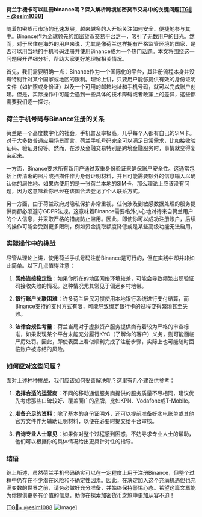 **荷兰手機卡可以註冊binance嗎？深入解析跨境加密货币交易中的关键问题[[TG💪+ @esim1088](https://t.me/s/esim1088)]**

随着加密货币市场的迅速发展，越来越多的人开始关注如何安全、便捷地参与其中。Binance作为全球领先的加密货币交易平台之一，吸引了无数用户的目光。然而，对于居住在海外的用户来说，尤其是像荷兰这样拥有严格监管环境的国家，是否可以用当地的手机号码注册并使用Binance成为一个热门话题。本文将围绕这一问题展开详细分析，帮助大家更好地理解相关情况。

首先，我们需要明确一点：Binance作为一个国际化的平台，其注册流程本身并没有特别针对某个国家或地区的限制。理论上讲，只要用户能够提供有效的身份证明文件（如护照或身份证）以及一个可用的邮箱地址和手机号码，就可以完成账户创建。但是，实际操作中可能会遇到一些具体的技术障碍或者政策上的差异，这些都需要我们逐一探讨。

### 荷兰手机号码与Binance注册的关系

荷兰是一个高度数字化的社会，手机普及率极高，几乎每个人都有自己的SIM卡。对于大多数普通应用场景而言，荷兰手机号码完全可以满足日常需求，比如接收验证码、验证身份等。然而，在涉及金融交易特别是跨境金融服务时，事情就变得复杂起来。

一方面，Binance要求所有新用户通过双重身份验证来确保账户安全性。这通常包括上传清晰的照片或扫描件作为身份证明材料，并且可能需要额外的信息输入以确认你的居住地。如果你使用的是一张荷兰本地的SIM卡，那么理论上应该没有问题，因为这意味着你已经在该国合法登记了个人联系方式。

另一方面，由于荷兰政府对隐私保护非常重视，任何涉及到敏感数据处理的服务提供商都必须遵守GDPR法规。这意味着Binance需要格外小心地对待来自荷兰用户的个人信息，并采取严格的措施防止滥用。因此，即使你可以成功注册账户，后续的操作可能会受到更多限制，例如资金提取额度降低或是某些高级功能无法启用。

### 实际操作中的挑战

尽管从理论上讲，使用荷兰手机号码注册Binance是可行的，但在实践中却并非如此简单。以下几点值得注意：

1. **网络连接稳定性**：如果你所在的地区网络环境较差，可能会导致频繁出现验证码接收失败的情况。这种情况尤其常见于偏远乡村地带。
   
2. **银行账户关联困难**：许多荷兰居民习惯使用本地银行系统进行支付结算，而Binance支持的支付方式有限，可能导致绑定银行卡的过程变得繁琐甚至失败。
   
3. **法律合规性考量**：荷兰当局对于虚拟资产服务提供商有着较为严格的审查标准，如果发现某个平台未能充分履行KYC（了解你的客户）义务，则可能面临严厉处罚。因此，即使表面上看似顺利完成了注册步骤，实际上也可能随时面临账户被冻结的风险。

### 如何应对这些问题？

面对上述种种挑战，我们应该如何妥善解决呢？这里有几个建议供参考：

1. **选择合适的运营商**：不同的移动通信服务商提供的服务质量不尽相同，建议优先考虑那些口碑较好、覆盖面广的品牌，比如KPN、Vodafone或T-Mobile。

2. **准备充足的资料**：除了基本的身份证明外，还可以提前准备好水电账单或其他官方文件作为辅助证明材料，以便在必要时提交给平台审核。

3. **咨询专业人士意见**：如果你对整个过程感到困惑，不妨寻求专业人士的帮助，他们可以根据你的具体情况给出更具针对性的指导。

### 结语

综上所述，虽然荷兰手机号码确实可以在一定程度上用于注册Binance，但整个过程中仍存在不少潜在风险和不确定性因素。因此，在决定加入这个充满机遇但也充满变数的世界之前，请务必做好充分准备，并始终保持警惕心态。希望这篇文章能为你提供更多有价值的信息，助你在探索加密货币之旅中更加从容不迫！

[[TG💪+ @esim1088](https://t.me/s/esim1088) ![Image](https://i.postimg.cc/4NQfJmqS/Snipaste-2025-05-13-00-14-12.png)]